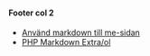 #### Footer col 2
* [Använd markdown till me-sidan](https://dbwebb.se/coachen/anvand-markdown-till-me-sidan)
* [PHP Markdown Extra/ol](https://michelf.ca/projects/php-markdown/extra/#ol)
